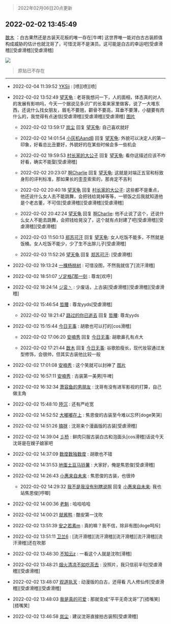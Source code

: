 > 2022年02月06日20点更新
<link rel="stylesheet" href="https://cdn.jsdelivr.net/gh/taotie6/sampleJSON@main/css/photo_show.css">
<meta name="referrer" content="no-referrer" />


 ## 2022-02-02 13:45:49 

 [㪚木](https://www.coolapk.com/feed/33260914?shareKey=NzJkNWM0NzMxZDQyNjFmYTJiODE~) ：白古果然还是古装天花板的唯一存在[牛啤]
这世界唯一能对白古古装颜值构成威胁的估计也就沈哥了，可惜沈哥不是演员。这可能是白古的幸运吧[受虐滑稽][受虐滑稽][受虐滑稽] 

<div class="album">
<img class="img-item" src="http://image.coolapk.com/feed/2019/0515/09/1081091_3748_1897@180x122.gif" />
</div>

> 原贴已不存在 

 ------- 

- 2022-02-04 11:39:52 [YKSii](uid=2291498) : [喷][喷][喷] 

- 2022-02-02 13:52:49 [望天龟](uid=1618563) : 老哥我想问一下，人的面相，体态真的对人的发展有影响吗，今天一个据说见多识广的长辈来家里做客，说了一大堆东西，还说什么找女朋友，眉毛不要翘，颧骨不要高，耳垂不要薄，小腿要有肉什么的，我觉得有点迷信[受虐滑稽][受虐滑稽][受虐滑稽] [图片](http://image.coolapk.com/feed/2022/0130/22/2608833_6c32c11e_4191_6529_566@240x240.jpeg)

    - 2022-02-02 13:59:17 [岚尘](uid=1308250) 回复 [望天龟](uid=1618563): 自己喜欢就好 

    - 2022-02-02 14:01:54 [小灰机AandB](uid=2217189) 回复 [望天龟](uid=1618563): 外貌可以决定人的第一印象，好看总比丑要好，外貌好的在某些时候会多一些机会 

    - 2022-02-02 19:59:53 [村长家的大公子](uid=685373) 回复 [望天龟](uid=1618563): 看你这描述应该不咋好看，确实不能娶[受虐滑稽] 

    - 2022-02-02 20:23:07 [啊Charlie](uid=3327975) 回复 [望天龟](uid=1618563): 这就是对端正五官和标致身形的评判标准，那如果长的歪歪索索的，那肯定不吉利 

    - 2022-02-02 20:40:18 [望天龟](uid=1618563) 回复 [村长家的大公子](uid=685373): 这些都不是重点，他还说什么女人去不能跳舞，会把钱给晃掉等等，一顿饭之后我就知道他是个老古董，不可信[受虐滑稽][受虐滑稽][受虐滑稽] 

    - 2022-02-02 20:42:24 [望天龟](uid=1618563) 回复 [啊Charlie](uid=3327975): 他不止说了这个，还说什么女人不能去跳舞，会把钱给晃没了，这个就有点封建了吧[受虐滑稽][受虐滑稽][受虐滑稽] 

    - 2022-02-03 11:50:13 [郑苏可汗](uid=678781) 回复 [望天龟](uid=1618563): 女人吃饭不能多，不然就是饭桶。女人吃饭不能少，少了生不出胖儿子[受虐滑稽] 

    - 2022-02-03 11:52:26 [望天龟](uid=1618563) 回复 [郑苏可汗](uid=678781): [受虐滑稽] 

- 2022-02-02 19:13:24 [一棵杨桃树](uid=1850409) : 可惜没图，不然我就信了[流汗滑稽] 

- 2022-02-02 18:51:07 [ゾ定格ζ那一刻](uid=1167739) : 尊龙[欢呼] 

- 2022-02-02 18:24:14 [ジ衮丶](uid=494451) : 少废话，上古装[受虐滑稽][受虐滑稽][受虐滑稽] 

- 2022-02-02 15:46:54 [哲腰](uid=3314896) : 尊龙yyds[受虐滑稽] 

    - 2022-02-02 18:21:47 [路过的你已逝去](uid=494632) 回复 [哲腰](uid=3314896): 尊龙yyds 

- 2022-02-02 15:15:44 [今日无事](uid=3604434) : 胡歌也可以打的[cos滑稽] 

    - 2022-02-02 17:06:20 [安喃秀](uid=2237599) 回复 [今日无事](uid=3604434): 胡歌鼻孔有点大 

    - 2022-02-02 17:21:44 [㪚木](uid=1081091) 回复 [今日无事](uid=3604434): 谷歌脸瘦长，现代妆容通过发型修饰，会很帅，但其实古装他比较一般 

- 2022-02-02 17:01:08 [安喃秀](uid=2237599) : 这个笑就可以封神了 [图片](http://image.coolapk.com/feed/2022/0202/17/2237599_52257490_2464_243_196@508x377.gif)

- 2022-02-02 16:57:11 [安喃秀](uid=2237599) : 古装第一美男[牛啤] 

- 2022-02-02 16:32:34 [萧容鱼的男朋友](uid=2377889) : 沈哥有没有进军影视的打算，自己做主角 

- 2022-02-02 15:48:10 [陸沉](uid=1527530) : 还有严屹宽 

- 2022-02-02 14:52:52 [大嘟嘟在上](uid=4316956) : 焦恩俊的古装至今难以忘怀[doge笑哭] 

- 2022-02-02 14:51:26 [搞呀](uid=3572484) : 沈哥来个漫画版的古装[受虐滑稽] 

- 2022-02-02 14:39:04 [彡桥](uid=3740933) : 鲜肉只服古装白古和泡面头[cos滑稽]话说今天沈哥是在嫂子娘家吧 

- 2022-02-02 14:37:09 [数度数独数度](uid=1649918) : 胡歌也不错 

- 2022-02-02 14:31:53 [地蛋土豆马铃薯](uid=3648294) : 大家好，俺是焦恩俊[受虐滑稽] 

- 2022-02-02 14:26:43 [小惠来自未来](uid=847097) : 焦恩俊的古装，也很帅 

    - 2022-02-02 14:29:32 [我不是我没有别瞎说啊](uid=2231912) 回复 [小惠来自未来](uid=847097): 我也站焦恩俊[哼唧] 

- 2022-02-02 14:00:36 [老魁](uid=1703096) : 哈哈哈哈 

- 2022-02-02 14:00:21 [就酱鸭](uid=632404) : 酷安第一沈吹 

- 2022-02-02 13:51:39 [安之若素m](uid=2305711) : 真的嘛？我不信，除非有图[doge呵斥] 

- 2022-02-02 13:51:11 [卫兰6](uid=1286107) : [流汗滑稽][流汗滑稽][流汗滑稽][流汗滑稽][流汗滑稽]还在吹那 

- 2022-02-02 13:48:30 [不知云z](uid=5657858) : 一看这个人就是沈吹[滑稽] 

- 2022-02-02 13:48:21 [烟火清凉不如吃茶去](uid=4279524) : 没照片，我只信前半句[受虐滑稽][受虐滑稽] 

- 2022-02-02 13:48:07 [观道执天](uid=966819) : 动漫版的白古，还得看 凡人修仙传[受虐滑稽][受虐滑稽][受虐滑稽] 

- 2022-02-02 13:48:03 [我是真的可爱](uid=731138) : 那就变成“平平无奇沈哥”了[捂嘴笑][捂嘴笑] 

- 2022-02-02 13:46:58 [岚尘](uid=1308250) : 建议沈哥直接拍古装照[受虐滑稽] 

